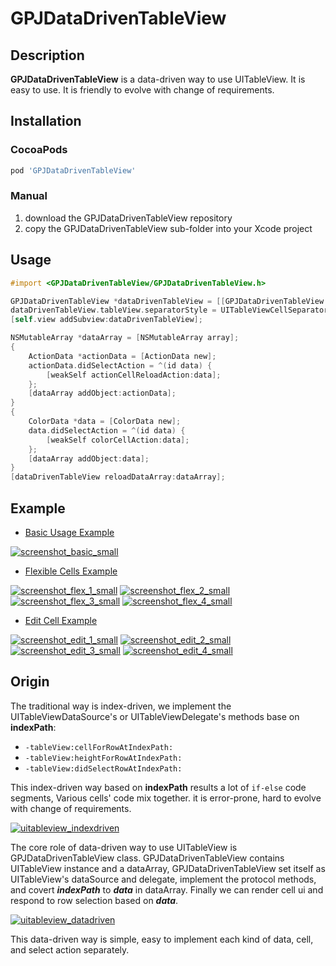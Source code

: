 # GPJDataDrivenTableView

## Description

__GPJDataDrivenTableView__ is a data-driven way to use UITableView. It is easy to use. It is friendly to evolve with change of requirements.

## Installation

### CocoaPods

```ruby
pod 'GPJDataDrivenTableView'
```

### Manual

1. download the GPJDataDrivenTableView repository
2. copy the GPJDataDrivenTableView sub-folder into your Xcode project

## Usage

```objectivec
#import <GPJDataDrivenTableView/GPJDataDrivenTableView.h>

GPJDataDrivenTableView *dataDrivenTableView = [[GPJDataDrivenTableView alloc] initWithFrame:self.view.bounds];
dataDrivenTableView.tableView.separatorStyle = UITableViewCellSeparatorStyleNone;
[self.view addSubview:dataDrivenTableView];

NSMutableArray *dataArray = [NSMutableArray array];
{
	ActionData *actionData = [ActionData new];
	actionData.didSelectAction = ^(id data) {
	    [weakSelf actionCellReloadAction:data];
	};
	[dataArray addObject:actionData];
}
{
	ColorData *data = [ColorData new];
	data.didSelectAction = ^(id data) {
	    [weakSelf colorCellAction:data];
	};
	[dataArray addObject:data];
}
[dataDrivenTableView reloadDataArray:dataArray];
```

## Example

- [Basic Usage Example](examples/BasicExample)

[![screenshot_basic_small](https://user-images.githubusercontent.com/278430/49798835-40d1d480-fd7e-11e8-8fe7-14592602353a.png)](https://user-images.githubusercontent.com/278430/49798837-416a6b00-fd7e-11e8-915c-b00abf7812b2.png)

- [Flexible Cells Example](examples/FlexibleCellExample)

[![screenshot_flex_1_small](https://user-images.githubusercontent.com/278430/49798852-44fdf200-fd7e-11e8-89be-ea105deb2f71.png)](https://user-images.githubusercontent.com/278430/49798853-44fdf200-fd7e-11e8-86c3-dca79e8ebc47.png)
[![screenshot_flex_2_small](https://user-images.githubusercontent.com/278430/49798854-45968880-fd7e-11e8-9f0c-3fe058ef2eca.png)](https://user-images.githubusercontent.com/278430/49798858-462f1f00-fd7e-11e8-8664-526c6653e0db.png)
[![screenshot_flex_3_small](https://user-images.githubusercontent.com/278430/49798859-462f1f00-fd7e-11e8-9d04-b3b0cfa2723e.png)](https://user-images.githubusercontent.com/278430/49798861-46c7b580-fd7e-11e8-8b68-c09a9de9f114.png)
[![screenshot_flex_4_small](https://user-images.githubusercontent.com/278430/49798862-46c7b580-fd7e-11e8-85d7-1c4eafab5984.png)](https://user-images.githubusercontent.com/278430/49798863-47604c00-fd7e-11e8-9247-fffe568c87c2.png)

- [Edit Cell Example](examples/EditExample)

[![screenshot_edit_1_small](https://user-images.githubusercontent.com/278430/49798841-42030180-fd7e-11e8-9eb2-00edccf1a455.png)](https://user-images.githubusercontent.com/278430/49798843-429b9800-fd7e-11e8-840c-f19eb538261f.png)
[![screenshot_edit_2_small](https://user-images.githubusercontent.com/278430/49798844-429b9800-fd7e-11e8-906a-eec59758cd31.png)](https://user-images.githubusercontent.com/278430/49798845-43342e80-fd7e-11e8-9365-cc5d8dd47829.png)
[![screenshot_edit_3_small](https://user-images.githubusercontent.com/278430/49798848-43ccc500-fd7e-11e8-832b-bd17093dffb6.png)](https://user-images.githubusercontent.com/278430/49798849-43ccc500-fd7e-11e8-9f63-958e781977c5.png)
[![screenshot_edit_4_small](https://user-images.githubusercontent.com/278430/49798850-44655b80-fd7e-11e8-84c7-cb1e659692f5.png)](https://user-images.githubusercontent.com/278430/49798851-44655b80-fd7e-11e8-851a-9631a2928f1e.png)

## Origin

The traditional way is index-driven, we implement the UITableViewDataSource's or UITableViewDelegate's methods base on __indexPath__:

- `-tableView:cellForRowAtIndexPath:`
- `-tableView:heightForRowAtIndexPath:`
- `-tableView:didSelectRowAtIndexPath:`

This index-driven way based on __indexPath__ results a lot of `if-else` code segments, Various cells' code mix together. it is error-prone, hard to evolve with change of requirements.

[![uitableview_indexdriven](https://user-images.githubusercontent.com/278430/49796885-dc604680-fd78-11e8-9e4f-90fbf842c680.png)](docs/UITableView_IndexDriven.png)

The core role of data-driven way to use UITableView is GPJDataDrivenTableView class. GPJDataDrivenTableView contains UITableView instance and a dataArray, GPJDataDrivenTableView set itself as UITableView's dataSource and delegate, implement the protocol methods, and covert ___indexPath___ to ___data___ in dataArray. Finally we can render cell ui and respond to row selection based on ___data___. 

[![uitableview_datadriven](https://user-images.githubusercontent.com/278430/49796884-dbc7b000-fd78-11e8-80da-604e2796673f.png)](docs/UITableView_DataDriven.png)


This data-driven way is simple, easy to implement each kind of data, cell, and select action separately.
